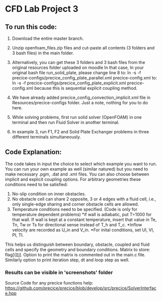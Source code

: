 # CFD Lab Project 3

## To run this code:

1. Download the entire master branch.
2. Unzip openfoam_files.zip files and cut-paste all contents (3 folders and 3 bash files) in the main folder.
3. Alternatively, you can get these 3 folders and 3 bash files from the original resources folder uploaded on moodle
In that case, In your original bash file run_solid_plate, please change line 8 to:
ln -s -f precice-configs/precice_config_plate_parallel.xml precice-config.xml
to:
ln -s -f precice-configs/precice_config_plate_explicit.xml precice-config.xml
because this is sequential explicit coupling method.


4. We have already added precice_config_convection_implicit.xml file in Resources/precice-configs folder. Just a note, nothing for you to do here.
5. While solving problems, first run solid solver (OpenFOAM) in one terminal and then run Fluid Solver in another terminal.
6. In example 3, run F1, F2 and Solid Plate Exchanger problems in three different terminals simultaneously.

 
## Code Explanation:

The code takes in input the choice to select which example you want to run. 
You can run your own example as well (similar natured) but you need to make necessary .pgm, .dat and .xml files. You can also choose between implicit and explicit coupling options.
For arbitrary geometries these conditions need to be satisfied:
1. No-slip condition on inner obstacles.
2. No obstacle cell can share 2 opposite, 3 or 4 edges with a fluid cell, i.e., only single-edge sharing and corner obstacle cells are allowed.
3. Temperature conditions need to be specified. (Code is only for temperature dependent problems)
*if wall is adiabatic, put T=1000 for that wall. If wall is kept at a constant temperature, insert that value in Te, Tn, Tw or Ts for directional sense instead of T_h and T_c.
*Inflow velocity are recorded as U_in and V_in.
*For inital conditions, set UI, VI, PI, TI.

This helps us distinguish between boundary, obstacle, coupled and fluid cells and specify the geometry and boundary conditions. Matrix to store: flag[i][j]. Option to print the matrix is commented out in the main.c file. Similarly option to print iteration step, dt and loop step as well.
 
### Results can be visible in 'screenshots' folder
 
Source Code for any precice functions help: https://github.com/precice/precice/blob/develop/src/precice/SolverInterface.hpp

